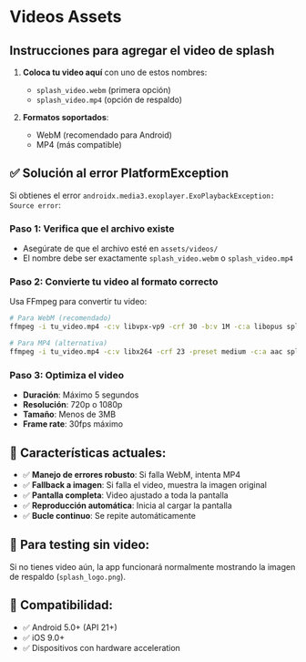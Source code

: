 # Videos Assets

## Instrucciones para agregar el video de splash

1. **Coloca tu video aquí** con uno de estos nombres:
   - `splash_video.webm` (primera opción)
   - `splash_video.mp4` (opción de respaldo)

2. **Formatos soportados**: 
   - WebM (recomendado para Android)
   - MP4 (más compatible)

## ✅ Solución al error PlatformException

Si obtienes el error `androidx.media3.exoplayer.ExoPlaybackException: Source error`:

### **Paso 1: Verifica que el archivo existe**
- Asegúrate de que el archivo esté en `assets/videos/`
- El nombre debe ser exactamente `splash_video.webm` o `splash_video.mp4`

### **Paso 2: Convierte tu video al formato correcto**
Usa FFmpeg para convertir tu video:

```bash
# Para WebM (recomendado)
ffmpeg -i tu_video.mp4 -c:v libvpx-vp9 -crf 30 -b:v 1M -c:a libopus splash_video.webm

# Para MP4 (alternativa)
ffmpeg -i tu_video.mp4 -c:v libx264 -crf 23 -preset medium -c:a aac splash_video.mp4
```

### **Paso 3: Optimiza el video**
- **Duración**: Máximo 5 segundos
- **Resolución**: 720p o 1080p
- **Tamaño**: Menos de 3MB
- **Frame rate**: 30fps máximo

## 🎯 Características actuales:

- ✅ **Manejo de errores robusto**: Si falla WebM, intenta MP4
- ✅ **Fallback a imagen**: Si falla el video, muestra la imagen original  
- ✅ **Pantalla completa**: Video ajustado a toda la pantalla
- ✅ **Reproducción automática**: Inicia al cargar la pantalla
- ✅ **Bucle continuo**: Se repite automáticamente

## 🔧 Para testing sin video:

Si no tienes video aún, la app funcionará normalmente mostrando la imagen de respaldo (`splash_logo.png`).

## 📱 Compatibilidad:

- ✅ Android 5.0+ (API 21+)
- ✅ iOS 9.0+
- ✅ Dispositivos con hardware acceleration
